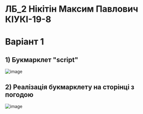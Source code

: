 # ЛБ_2 Нікітін Максим Павлович<br/> КІУКІ-19-8 <br/>
# Варіант 1 <br/>
## 1) Букмарклет "script"<br/>
![image](https://user-images.githubusercontent.com/131157753/233117222-9df34d81-7b1c-462b-ac42-bf6eef2084f0.png)<br/>
## 2) Реалізація букмарклету на сторінці з погодою<br/>
![image](https://user-images.githubusercontent.com/131157753/233117709-e41ca1d1-a9ea-4446-bf73-fab665ddafba.png)
